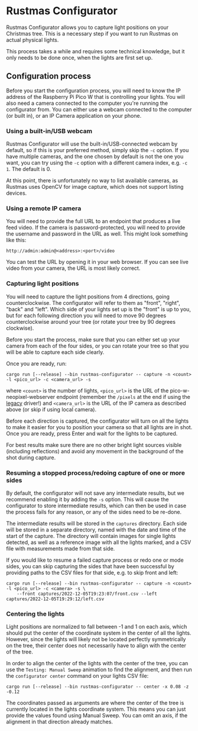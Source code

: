 Rustmas Configurator
====================

Rustmas Configurator allows you to capture light positions on your Christmas tree. This is
a necessary step if you want to run Rustmas on actual physical lights.

This process takes a while and requires some technical knowledge, but it only needs to be done once,
when the lights are first set up.

Configuration process
---------------------

Before you start the configuration process, you will need to know the IP address of
the Raspberry Pi Pico W that is controlling your lights. You will also need a camera connected to
the computer you're running the configurator from. You can either use a webcam connected to
the computer (or built in), or an IP Camera application on your phone.

### Using a built-in/USB webcam

Rustmas Configurator will use the built-in/USB-connected webcam by default, so if this is your
preferred method, simply skip the `-c` option. If you have multiple cameras, and the one chosen
by default is not the one you want, you can try using the `-c` option with a different camera
index, e.g. `-c 1`. The default is 0.

At this point, there is unfortunately no way to list available cameras, as Rustmas uses OpenCV
for image capture, which does not support listing devices.

### Using a remote IP camera

You will need to provide the full URL to an endpoint that produces a live feed video. If the camera
is password-protected, you will need to provide the username and password in the URL as well.
This might look something like this:

```
http://admin:admin@<address>:<port>/video
```

You can test the URL by opening it in your web browser. If you can see live video from your camera,
the URL is most likely correct.

### Capturing light positions

You will need to capture the light positions from 4 directions, going counterclockwise.
The configurator will refer to them as "front", "right", "back" and "left". Which side of your
lights set up is the "front" is up to you, but for each following direction you will need to move
90 degrees counterclockwise around your tree (or rotate your tree by 90 degrees clockwise).

Before you start the process, make sure that you can either set up your camera from each of
the four sides, or you can rotate your tree so that you will be able to capture each side clearly.

Once you are ready, run:

```
cargo run [--release] --bin rustmas-configurator -- capture -n <count> -l <pico_url> -c <camera_url> -s
```

where `<count>` is the number of lights, `<pico_url>` is the URL of the pico-w-neopixel-webserver
endpoint (remember the `/pixels` at the end if using the [legacy](https://github.com/krzmaz/pico-w-neopixel-server-cpp) driver!) and `<camera_url>` is the URL of the IP camera
as described above (or skip if using local camera).

Before each direction is captured, the configurator will turn on all the lights to make it easier
for you to position your camera so that all lights are in shot.  Once you are ready, press Enter
and wait for the lights to be captured.

For best results make sure there are no other bright light sources visible (including reflections)
and avoid any movement in the background of the shot during capture.

### Resuming a stopped process/redoing capture of one or more sides

By default, the configurator will not save any intermediate results, but we recommend enabling it by
adding the `-s` option. This will cause the configurator to store intermediate results, which can
then be used in case the process fails for any reason, or any of the sides need to be re-done.

The intermediate results will be stored in the `captures` directory. Each side will be stored in
a separate directory, named with the date and time of the start of the capture. The directory will
contain images for single lights detected, as well as a reference image with all the lights marked,
and a CSV file with measurements made from that side.

If you would like to resume a failed capture process or redo one or mode sides, you can skip
capturing the sides that have been successful by providing paths to the CSV files for that side,
e.g. to skip front and left:

```
cargo run [--release] --bin rustmas-configurator -- capture -n <count> -l <pico_url> -c <camera> -s \
    --front captures/2022-12-05T19:23:07/front.csv --left captures/2022-12-05T19:29:12/left.csv
```

### Centering the lights

Light positions are normalized to fall between -1 and 1 on each axis, which should put the center
of the coordinate system in the center of all the lights. However, since the lights will likely
not be located perfectly symmetrically on the tree, their center does not necessarily have to align
with the center of the tree.

In order to align the center of the lights with the center of the tree, you can use
the `Testing: Manual Sweep` animation to find the alignment, and then run the `configurator center`
command on your lights CSV file:

```
cargo run [--release] --bin rustmas-configurator -- center -x 0.08 -z -0.12
```

The coordinates passed as arguments are where the center of the tree is currently located in the
lights coordinate system. This means you can just provide the values found using Manual Sweep.
You can omit an axis, if the alignment in that direction already matches.
